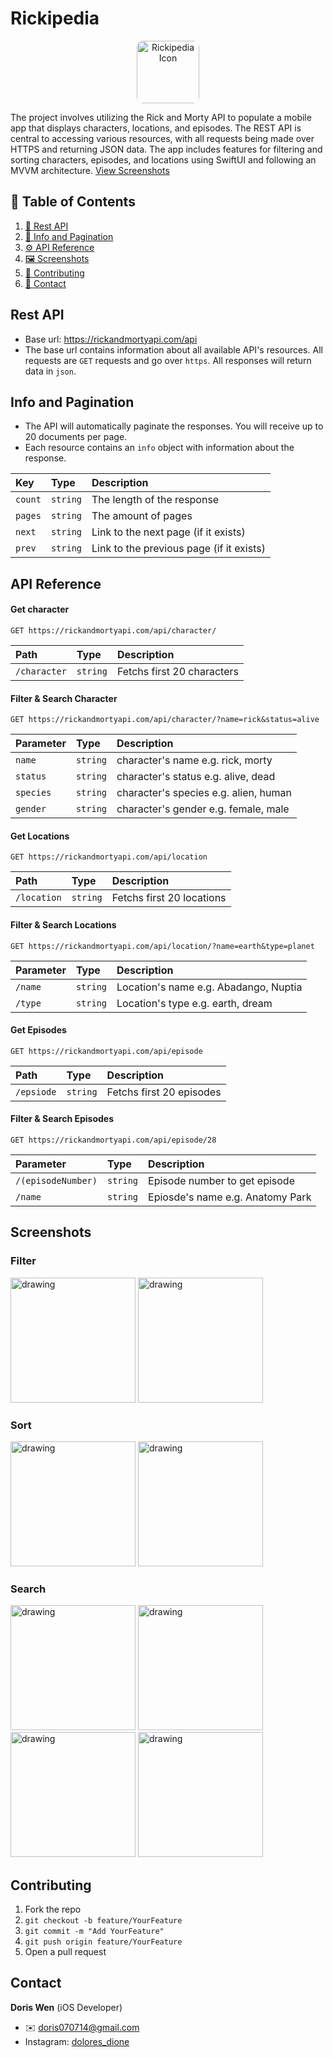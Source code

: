 # Rickipedia

<p align="center">
  <img src="./Screenshots/icon.png" alt="Rickipedia Icon" width="100" style="border-radius: 10px; "/>
</p>

The project involves utilizing the Rick and Morty API to populate a mobile app that displays characters, locations, and episodes. The REST API is central to accessing various resources, with all requests being made over HTTPS and returning JSON data. The app includes features for filtering and sorting characters, episodes, and locations using SwiftUI and following an MVVM architecture.
[View Screenshots](#screenshots)

## 📖 Table of Contents
1. [🎯 Rest API](#rest-api)  
2. [📝 Info and Pagination](#info-and-pagination)  
3. [⚙️ API Reference](#api-reference)  
4. [🖼️ Screenshots](#screenshots)  
5. [🤝 Contributing](#contributing)  
6. [📩 Contact](#contact)

## Rest API
- Base url: https://rickandmortyapi.com/api
- The base url contains information about all available API's resources. All requests are `GET` requests and go over `https`. All responses will return data in `json`.

## Info and Pagination
- The API will automatically paginate the responses. You will receive up to 20 documents per page.
- Each resource contains an `info` object with information about the response.

| Key | Type     | Description                |
| :-------- | :------- | :------------------------- |
| `count` | `string` | The length of the response |
| `pages` | `string` | The amount of pages|
| `next` | `string` | Link to the next page (if it exists)|
| `prev` | `string` | Link to the previous page (if it exists)|

## API Reference

#### Get character

```https
GET https://rickandmortyapi.com/api/character/
```

| Path | Type     | Description                |
| :-------- | :------- | :------------------------- |
| `/character` | `string` | Fetchs first 20 characters |

#### Filter & Search Character

```https
GET https://rickandmortyapi.com/api/character/?name=rick&status=alive
```

| Parameter | Type     | Description                       |
| :-------- | :------- | :-------------------------------- |
| `name`      | `string` | character's name e.g. rick, morty|
| `status`      | `string` |  character's status e.g. alive, dead|
| `species`      | `string` |  character's species e.g. alien, human |
| `gender` | `string` |  character's gender e.g. female, male |

#### Get Locations

```https
GET https://rickandmortyapi.com/api/location
```

| Path | Type     | Description                       |
| :-------- | :------- | :-------------------------------- |
| `/location`      | `string` | Fetchs first 20 locations |


#### Filter & Search Locations

```https
GET https://rickandmortyapi.com/api/location/?name=earth&type=planet
```

| Parameter | Type     | Description                       |
| :-------- | :------- | :-------------------------------- |
| `/name`      | `string` | Location's name e.g. Abadango, Nuptia|
| `/type`      | `string` | Location's type e.g. earth, dream|


#### Get Episodes

```https
GET https://rickandmortyapi.com/api/episode
```


| Path | Type     | Description                |
| :-------- | :------- | :------------------------- |
| `/epsiode` | `string` | Fetchs first 20 episodes |


#### Filter & Search Episodes

```https
GET https://rickandmortyapi.com/api/episode/28
```
| Parameter | Type     | Description                       |
| :-------- | :------- | :-------------------------------- |
| `/(episodeNumber)` | `string` | Episode number to get episode|
| `/name`      | `string` | Epiosde's name e.g. Anatomy Park|

<a name="screenshots-section"></a>
## Screenshots 
### Filter
<img src="./Screenshots/Characters.PNG" alt="drawing" width="200"/> 
<img src="./Screenshots/Filter.PNG" alt="drawing" width="200"/> 

### Sort
<img src="./Screenshots/Sort.PNG" alt="drawing" width="200"/> 
<img src="./Screenshots/Sort-2.PNG" alt="drawing" width="200"/>  

### Search
<img src="./Screenshots/Search.PNG" alt="drawing" width="200"/> 
<img src="./Screenshots/Search-2.PNG" alt="drawing" width="200"/> 
<img src="./Screenshots/Search-3.PNG" alt="drawing" width="200"/> 
<img src="./Screenshots/Search-4.PNG" alt="drawing" width="200"/> 

## Contributing

1. Fork the repo
2. `git checkout -b feature/YourFeature`
3. `git commit -m "Add YourFeature"`
4. `git push origin feature/YourFeature`
5. Open a pull request
  
## Contact

**Doris Wen** (iOS Developer)
- ✉️ [doris070714@gmail.com](mailto:doris070714@gmail.com)
- Instagram: [dolores_dione](https://www.instagram.com/dolores_dione/)